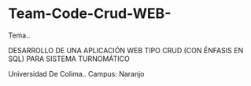 # Team-Code-Crud-WEB-
Tema..

DESARROLLO DE UNA APLICACIÓN WEB TIPO CRUD (CON ÉNFASIS EN SQL) PARA SISTEMA TURNOMÁTICO

Universidad De Colima.. Campus: Naranjo
